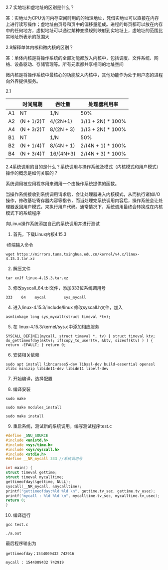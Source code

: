 2.7 实地址和虚地址的区别是什么？

答：实地址为CPU访问内存空间时用的的物理地址，凭借实地址可以直接在内存上进行读写操作；虚地址由页号和页中的偏移量组成。进程的每页都可以放在内存中的任何地方，虚拟地址可以通过某种变换规则映射到实地址上，虚地址的范围比实地址所表示的范围大

 

2.9解释单体内核和微内核的区别？

答：单体内核是将操作系统的全部功能都放入内核中，包括调度、文件系统、网络、设备驱动、存储管理等。所有元素都共享相同的地址空间

微内核是将操作系统中最核心的功能放入内核中，其他功能作为处于用户态的进程向外界提供服务。

 

2.1



|      | 时间周期   | 吞吐量     | 处理器利用率      |
| ---- | ---------- | ---------- | ----------------- |
| A1   | NT         | 1/N        | 50%               |
| A2   | (N + 1/2)T | 4/(2N+1)   | 1/(1 + 2N) * 100% |
| A4   | (N + 3/2)T | 8/(2N + 3) | 1/(3 + 2N) * 100% |
| B1   | NT         | 1/N        | 50%               |
| B2   | (N + 1/4)T | 8/(4N + 1) | 2/(4N + 1) * 100% |
| B4   | (N + 3/4)T | 16/(4N+3)  | 2/(4N + 3) * 100% |

 

2.4系统调用的目的是什么？系统调用与操作系统及模式（内核模式和用户模式）操作的概念是如何关联的？

系统调用被应用程序用来调用一个由操作系统提供的函数。

当操作系统接收到系统调用请求后，会让处理器进入内核模式，从而执行诸如I/O操作，修改基址寄存器内容等指令，而当处理完系统调用内容后，操作系统会让处理器返回用户模式，来执行用户代码。通常情况下，系统调用最终会转换成在内核模式下的系统程序

 

向Linux操作系统添加自己的系统调用并进行测试

1. 首先，下载Linux内核4.15.3

·终端输入命令

`wget https://mirrors.tuna.tsinghua.edu.cn/kernel/v4.x/linux-4.15.3.tar.xz `

2. 解压文件

`tar xvJf linux-4.15.3.tar.xz`

3. 修改syscall_64.tbl文件，添加333位系统调用号

`333    64    mycal        sys_mycall`

4. 进入linux-4.15.3/include/linux 修改syscall.h文件，加入

`asmlinkage long sys_mycall(struct timeval *tv);`

5. 在 linux-4.15.3/kernel/sys.c中添加相应服务

`SYSCALL_DEFINE1(mycall, struct timeval *, tv) {
    struct timeval ktv;
    do_gettimeofday(&ktv);
    if(copy_to_user(tv, &ktv, sizeof(ktv) ) ) {
        return -EFAULT;
    }
    return 0;`

6. 安装相关依赖

`sudo apt install libncurses5-dev libssl-dev build-essential openssl  zlibc minizip libidn11-dev libidn11 libelf-dev`

7. 开始编译，选择配置

8. 编译安装

`sudo make`

`sudo make modules_install`

`sudo make install`

9. 重启系统，测试新的系统调用，编写测试程序test.c

```c
#define _GNU_SOURCE
#include <unistd.h>
#include <sys/time.h>
#include <sys/syscall.h>
#include <stdio.h>
#define __NR_mycall 333 //系统调用号

int main() {
struct timeval gettime;
struct timeval mycalltime;
gettimeofday(&gettime, NULL);
syscall(__NR_mycall, &mycalltime);
printf("gettimeofday:%ld %ld \n", gettime.tv_sec, gettime.tv_usec);
printf("mycall : %ld %ld \n", mycalltime.tv_sec, mycalltime.tv_usec); 
return 0;
}
```

10. 编译运行

`gcc test.c`

`./a.out`

最后程序输出为

`gettimeofday；1544009432 742916`

`mycall : 1544009432 742919`